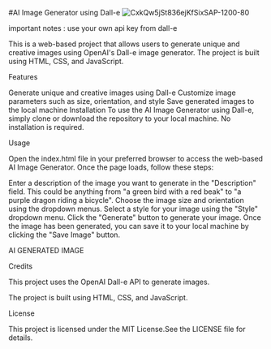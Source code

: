 #AI Image Generator using Dall-e
![CxkQw5jSt836ejKfSixSAP-1200-80](https://user-images.githubusercontent.com/95157270/236364708-82383d9a-3f89-460b-9c92-9c879e72470a.jpg)

important notes : use your own api key from dall-e

This is a web-based project that allows users to generate unique and creative images using OpenAI's Dall-e image generator. The project is built using HTML, CSS, and JavaScript.

Features

Generate unique and creative images using Dall-e
Customize image parameters such as size, orientation, and style
Save generated images to the local machine
Installation
To use the AI Image Generator using Dall-e, simply clone or download the repository to your local machine. No installation is required.

Usage

Open the index.html file in your preferred browser to access the web-based AI Image Generator. Once the page loads, follow these steps:

Enter a description of the image you want to generate in the "Description" field. This could be anything from "a green bird with a red beak" to "a purple dragon riding a bicycle".
Choose the image size and orientation using the dropdown menus.
Select a style for your image using the "Style" dropdown menu.
Click the "Generate" button to generate your image.
Once the image has been generated, you can save it to your local machine by clicking the "Save Image" button.

AI GENERATED IMAGE

Credits

This project uses the OpenAI Dall-e API to generate images.

The project is built using HTML, CSS, and JavaScript.

License

This project is licensed under the MIT License.See the LICENSE file for details.

